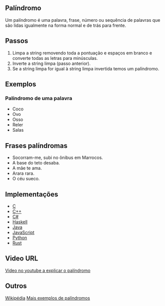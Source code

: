 ## Palíndromo

Um palíndromo é uma palavra, frase, número ou sequência de palavras que são lidas igualmente na forma normal e de trás para frente.

## Passos

1. Limpa a string removendo toda a pontuação e espaços em branco e converte todas as letras para minúsculas.
2. Inverte a string limpa (passo anterior).
3. Se a string limpa for igual à string limpa invertida temos um palíndromo.

## Exemplos

### Palíndromo de uma palavra
- Coco
- Ovo
- Osso
- Reler
- Salas

## Frases palíndromas
- Socorram-me, subi no ônibus em Marrocos.
- A base do teto desaba.
- A mãe te ama.
- Arara rara.
- O céu sueco.

## Implementações
- [C](../../../algorithms/C/strings/palindrome.c)
- [C++](../../../algorithms/CPlusPlus/Maths/palindrome.cpp)
- [C#](../../../algorithms/CSharp/src/Strings/palindrome.cs)
- [Haskell](../../../algorithms/Haskell/strings/palindrome.hs)
- [Java](../../../algorithms/Java/strings/palindrome.java)
- [JavaScript](../../../algorithms/JavaScript/src/strings/palindrome.js)
- [Python](../../../algorithms/Python/strings/palindrome.py)
- [Rust](../../../algorithms/Rust/strings/palindrome/src/main.rs)

## Video URL
[Video no youtube a explicar o palíndromo](https://www.youtube.com/watch?v=j3yTHI8uSCg)

## Outros

[Wikipédia](https://pt.wikipedia.org/wiki/Pal%C3%ADndromo)
[Mais exemplos de palíndromos](https://www.todamateria.com.br/palindromo/)